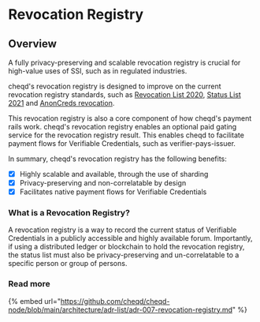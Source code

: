 # Revocation Registry

## Overview

A fully privacy-preserving and scalable revocation registry is crucial for high-value uses of SSI, such as in regulated industries.

cheqd's revocation registry is designed to improve on the current revocation registry standards, such as [Revocation List 2020](https://www.google.com/search?q=revocation+list+2020\&oq=revocation\&aqs=chrome.1.69i57j69i59l2j69i60l2j69i61.1501j0j1\&sourceid=chrome\&ie=UTF-8), [Status List 2021](https://w3c-ccg.github.io/vc-status-list-2021/) and [AnonCreds revocation](https://github.com/hyperledger/indy-node/blob/master/design/anoncreds.md##revoc\_reg\_def).

This revocation registry is also a core component of how cheqd's payment rails work. cheqd's revocation registry enables an optional paid gating service for the revocation registry result. This enables cheqd to facilitate payment flows for Verifiable Credentials, such as verifier-pays-issuer.

In summary, cheqd's revocation registry has the following benefits:

* [x] Highly scalable and available, through the use of sharding
* [x] Privacy-preserving and non-correlatable by design
* [x] Facilitates native payment flows for Verifiable Credentials

### What is a Revocation Registry?

A revocation registry is a way to record the current status of Verifiable Credentials in a publicly accessible and highly available forum. Importantly, if using a distributed ledger or blockchain to hold the revocation registry, the status list must also be privacy-preserving and un-correlatable to a specific person or group of persons.

### Read more

{% embed url="https://github.com/cheqd/cheqd-node/blob/main/architecture/adr-list/adr-007-revocation-registry.md" %}

